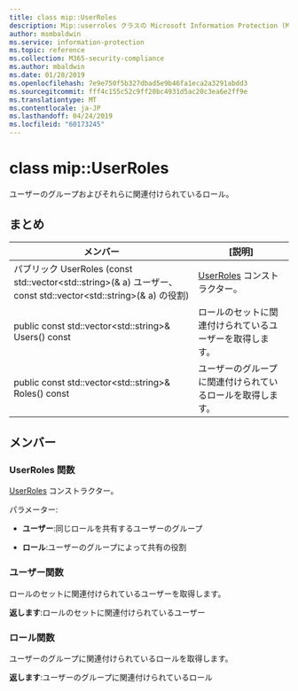 ```yaml
---
title: class mip::UserRoles
description: Mip::userroles クラスの Microsoft Information Protection (MIP) SDK について説明します。
author: msmbaldwin
ms.service: information-protection
ms.topic: reference
ms.collection: M365-security-compliance
ms.author: mbaldwin
ms.date: 01/28/2019
ms.openlocfilehash: 7e9e750f5b327dbad5e9b46fa1eca2a3291abdd3
ms.sourcegitcommit: fff4c155c52c9ff20bc4931d5ac20c3ea6e2ff9e
ms.translationtype: MT
ms.contentlocale: ja-JP
ms.lasthandoff: 04/24/2019
ms.locfileid: "60173245"
---
```

# <a name="class-mipuserroles"></a>class mip::UserRoles 
ユーザーのグループおよびそれらに関連付けられているロール。
  
## <a name="summary"></a>まとめ
 メンバー                        | [説明]                                
--------------------------------|---------------------------------------------
パブリック UserRoles (const std::vector\<std::string\>(& a) ユーザー、const std::vector\<std::string\>(& a) の役割)  |  [UserRoles](class_mip_userroles.md) コンストラクター。
public const std::vector\<std::string\>& Users() const  |  ロールのセットに関連付けられているユーザーを取得します。
public const std::vector\<std::string\>& Roles() const  |  ユーザーのグループに関連付けられているロールを取得します。
  
## <a name="members"></a>メンバー
  
### <a name="userroles-function"></a>UserRoles 関数
[UserRoles](class_mip_userroles.md) コンストラクター。

パラメーター:  
* **ユーザー**:同じロールを共有するユーザーのグループ 


* **ロール**:ユーザーのグループによって共有の役割


  
### <a name="users-function"></a>ユーザー関数
ロールのセットに関連付けられているユーザーを取得します。

  
**返します**:ロールのセットに関連付けられているユーザー
  
### <a name="roles-function"></a>ロール関数
ユーザーのグループに関連付けられているロールを取得します。

  
**返します**:ユーザーのグループに関連付けられているロール